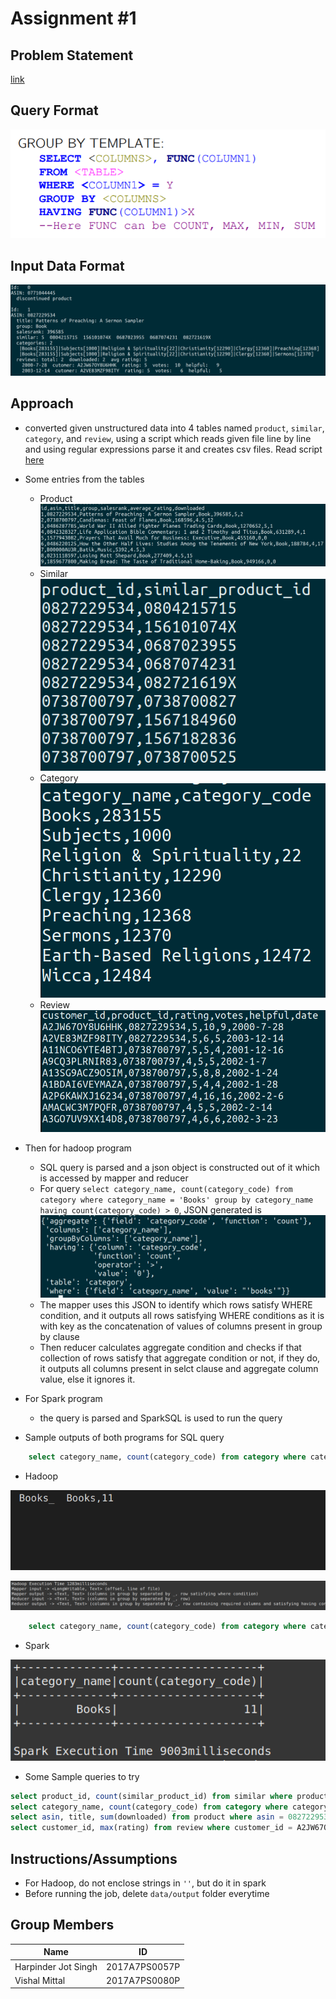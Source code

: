 # Assignment #1

## Problem Statement

[link](Assignment-1)

## Query Format

![query](docs/query.png)

## Input Data Format

![data](docs/data.png)

## Approach

- converted given unstructured data into 4 tables named `product`, `similar`, `category`, and `review`, using a script which reads given file line by line and using regular expressions parse it and creates csv files. Read script [here](https://drive.google.com/file/d/1R0LYmtcHUwYjRnrTyAgvD_HthFcm4cHT/view?usp=sharing)
- Some entries from the tables
  - Product ![pro](docs/product.png)
  - Similar ![sim](docs/similar.png)
  - Category ![cat](docs/category.png)
  - Review ![review](docs/review.png)
- Then for hadoop program
  - SQL query is parsed and a json object is constructed out of it which is accessed by mapper and reducer
  - For query `select category_name, count(category_code) from category where category_name = 'Books' group by category_name having count(category_code) > 0`, JSON generated is ![json](docs/query_json.png)
  - The mapper uses this JSON to identify which rows satisfy WHERE condition, and it outputs all rows satisfying WHERE conditions as it is with key as the concatenation of values of columns present in group by clause
  - Then reducer calculates aggregate condition and checks if that collection of rows satisfy that aggregate condition or not, if they do, it outputs all columns present in selct clause and aggregate column value, else it ignores it.
- For Spark program
  - the query is parsed and SparkSQL is used to run the query

- Sample outputs of both programs for SQL query

```sql
    select category_name, count(category_code) from category where category_name = Books group by category_name having count(category_code) > 0
```

- Hadoop

![hout](docs/hadoop1outp.png)

![hout](docs/hadoop_output_1.png)

```sql
    select category_name, count(category_code) from category where category_name = 'Books' group by category_name having count(category_code) > 0
```

- Spark

![spark](docs/sparkout1.png)

- Some Sample queries to try

```sql
select product_id, count(similar_product_id) from similar where product_id = 1559362022 group by product_id having count(similar_product_id) > 0
select category_name, count(category_code) from category where category_name = Books group by category_name having count(category_code) > 0
select asin, title, sum(downloaded) from product where asin = 0827229534 group by asin, title having sum(downloaded) > 0
select customer_id, max(rating) from review where customer_id = A2JW67OY8U6HHK group by customer_id having max(rating) > 0
```

## Instructions/Assumptions

- For Hadoop, do not enclose strings in `''`, but do it in spark
- Before running the job, delete `data/output` folder everytime

## Group Members

| Name                | ID            |
| ------------------- | ------------- |
| Harpinder Jot Singh | 2017A7PS0057P |
| Vishal Mittal       | 2017A7PS0080P |